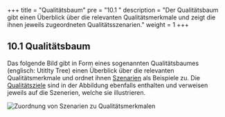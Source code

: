 +++
title = "Qualitätsbaum"
pre = "10.1 "
description = "Der Qualitätsbaum gibt einen Überblick über die relevanten Qualitätsmerkmale und zeigt die ihnen jeweils zugeordneten Qualitätsszenarien." 
weight = 1
+++

## 10.1 Qualitätsbaum

Das folgende Bild gibt in Form eines sogenannten Qualitätsbaumes (englisch: Utitlty Tree) einen Überblick über die relevanten Qualitätsmerkmale und ordnet ihnen [Szenarien](/10_qualitaetsanforderungen/02_qualitaetsszenarien/) als Beispiele zu.
Die [Qualitätsziele](/01_einfuehrung/02_qualitaetsziele/) sind in der Abbildung ebenfalls enthalten und verweisen jeweils auf die Szenerien, welche sie illustrieren.

![Zuordnung von Szenarien zu Qualitätsmerkmalen](/images/Abb09_25_Qualitaetsbaum.png "Zuordnung von Szenarien zu Qualitätsmerkmalen")
